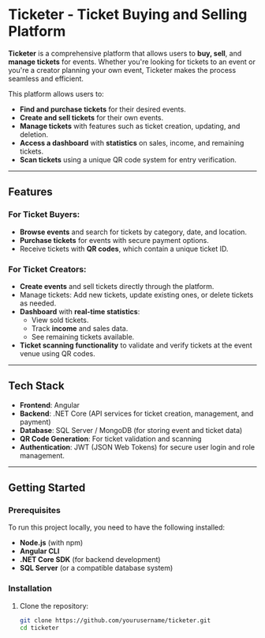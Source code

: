 # Ticketer - Ticket Buying and Selling Platform

**Ticketer** is a comprehensive platform that allows users to **buy, sell**, and **manage tickets** for events. Whether you're looking for tickets to an event or you're a creator planning your own event, Ticketer makes the process seamless and efficient.

This platform allows users to:
- **Find and purchase tickets** for their desired events.
- **Create and sell tickets** for their own events.
- **Manage tickets** with features such as ticket creation, updating, and deletion.
- **Access a dashboard** with **statistics** on sales, income, and remaining tickets.
- **Scan tickets** using a unique QR code system for entry verification.

---

## Features

### For Ticket Buyers:
- **Browse events** and search for tickets by category, date, and location.
- **Purchase tickets** for events with secure payment options.
- Receive tickets with **QR codes**, which contain a unique ticket ID.

### For Ticket Creators:
- **Create events** and sell tickets directly through the platform.
- Manage tickets: Add new tickets, update existing ones, or delete tickets as needed.
- **Dashboard** with **real-time statistics**:
  - View sold tickets.
  - Track **income** and sales data.
  - See remaining tickets available.
- **Ticket scanning functionality** to validate and verify tickets at the event venue using QR codes.

---

## Tech Stack

- **Frontend**: Angular
- **Backend**: .NET Core (API services for ticket creation, management, and payment)
- **Database**: SQL Server / MongoDB (for storing event and ticket data)
- **QR Code Generation**: For ticket validation and scanning
- **Authentication**: JWT (JSON Web Tokens) for secure user login and role management.

---

## Getting Started

### Prerequisites

To run this project locally, you need to have the following installed:
- **Node.js** (with npm)
- **Angular CLI**
- **.NET Core SDK** (for backend development)
- **SQL Server** (or a compatible database system)

### Installation

1. Clone the repository:

   ```bash
   git clone https://github.com/yourusername/ticketer.git
   cd ticketer
